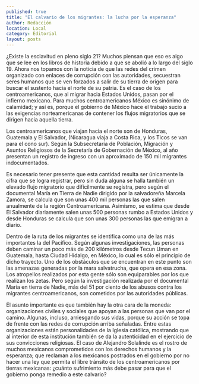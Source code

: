 ```yaml
---
published: true
title: "El calvario de los migrantes: la lucha por la esperanza"
author: Redacción
location: Local
category: Editorial
layout: posts
---
```


¿Existe la esclavitud en pleno siglo 21? Muchos piensan que eso es algo que se lee en los libros de historia debido a que se abolió a lo largo del siglo 19. Ahora nos topamos con la noticia de que las redes del crimen organizado con enlaces de corrupción con las autoridades, secuestran seres humanos que se ven forzados a salir de su tierra de origen para buscar el sustento hacia el norte de su patria. Es el caso de los centroamericanos, que al migrar hacia Estados Unidos, pasan por el infierno mexicano. Para muchos centroamericanos México es sinónimo de calamidad; y así es, porque el gobierno de México hace el trabajo sucio a las exigencias norteamericanas de contener los flujos migratorios que se dirigen hacia aquella tierra.

 Los centroamericanos que viajan hacia el norte son de Honduras, Guatemala y El Salvador, (Nicaragua viaja a Costa Rica, y los Ticos se van para el cono sur). Según la Subsecretaría de Población, Migración y Asuntos Religiosos de la Secretaría de Gobernación de México, al año presentan un registro de ingreso con un aproximado de 150 mil migrantes indocumentados. 
 
Es necesario tener presente que esta cantidad resulta ser únicamente la cifra que se logra registrar, pero sin duda alguna se halla también un elevado flujo migratorio que difícilmente se registra, pero según el documental María en Tierra de Nadie dirigido por la salvadoreña Marcela Zamora, se calcula que son unas 400 mil personas las que salen anualmente de la región Centroamericana. Asimismo,  se estima que desde El Salvador diariamente salen unas 500 personas rumbo a Estados Unidos y desde Honduras se calcula que son unas 300 personas las que emigran a diario. 
 
Dentro de la ruta de los migrantes se identifica como una de las más importantes la del Pacífico. Según algunas investigaciones, las personas deben caminar un poco más de 200 kilómetros desde Tecun Uman en Guatemala, hasta Ciudad Hidalgo, en México, lo cual es sólo el principio de dicho trayecto. Uno de los obstáculos que se encuentran en este punto son las amenazas generadas por la mara salvatrucha, que opera en esa zona. Los atropellos realizados por esta gente sólo son equiparables por los que realizan los zetas. Pero según la investigación realizada por el documental María en tierra de Nadie, más del 51 por ciento de los abusos contra los migrantes centroamericanos, son cometidos por las autoridades públicas. 
 
El asunto importante es que también hay la otra cara de la moneda: organizaciones civiles y sociales que apoyan a las personas que van por el camino. Algunas, incluso, arriesgando sus vidas, porque su acción se topa de frente con las redes de corrupción arriba señaladas. Entre estas organizaciones están personalidades de la Iglesia católica, mostrando que al interior de esta institución también se da la autenticidad en el ejercicio de sus convicciones religiosas. El caso de Alejandro Solalinde es el rostro de muchos mexicanos comprometidos con los derechos humanos y la esperanza; que reclaman a los mexicanos postrados en el gobierno por no hacer una ley que permita el libre tránsito de los centroamericanos por tierras mexicanas: ¿cuánto sufrimiento más debe pasar para que el gobierno ponga remedio a este calvario?
